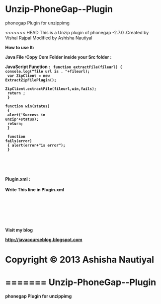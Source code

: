 Unzip-PhoneGap--Plugin
======================

phonegap Plugin for unzippimg



<<<<<<< HEAD
This is a Unzip plugin of phonegap -2.7.0 .Created by Vishal Rajpal Modified by Ashisha Nautiyal

<b>How to use It:<b>

<b>Java File :</b>Copy   Com Folder inside your Src folder :

<b>JavaScript Function :</b>
<code>
function extractFile(fileurl)
{
    console.log("file url is    . "+fileurl);<br />
    var ZipClient = new ExtractZipFilePlugin();<br />
    ZipClient.extractFile(fileurl,win,fails);<br />
     return ;<br />
     }<br />
function win(status) <br />
{ <br />
   alert('Success in unzip'+status);<br />
   return;<br />
} <br />
  <br />
function fails(error) <br />
{ 
    alert(error+"is error");<br />
}<br />
<br />
</code>
<br /><br /><br />
<b>Plugin.xml :</b>
<br /><br />
Write This line in Plugin.xml <br /><br />

<plugin name="ZipPlugin" value="com.phonegap.plugin.ExtractZipFile.ExtractZipFilePlugin" />


<br /><br /><br /><br />

<B>Visit my blog 

http://javacourseblog.blogspot.com <b>



#                                Copyright © 2013 Ashisha Nautiyal
=======
Unzip-PhoneGap--Plugin
======================

phonegap Plugin for unzippimg

